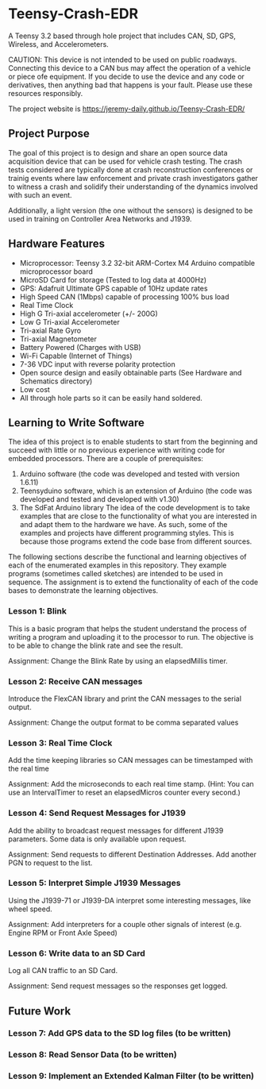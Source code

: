 # Teensy-Crash-EDR
A Teensy 3.2 based through hole project that includes CAN, SD, GPS, Wireless, and Accelerometers.

CAUTION: This device is not intended to be used on public roadways. Connecting this device to a CAN bus may affect the operation of a vehicle or piece ofe equipment. If you decide to use the device and any code or derivatives, then anything bad that happens is your fault. Please use these resources responsibly.

The project website is https://jeremy-daily.github.io/Teensy-Crash-EDR/

## Project Purpose
The goal of this project is to design and share an open source data acquisition device that can be used for vehicle crash testing. The crash tests
considered are typically done at crash reconstruction conferences or trainig events where law enforcement and private crash investigators
gather to witness a crash and solidify their understanding of the dynamics involved with such an event. 

Additionally, a light version (the one without the sensors) is designed to be used in training on Controller Area Networks and J1939.

## Hardware Features
 * Microprocessor: Teensy 3.2 32-bit ARM-Cortex M4 Arduino compatible microprocessor board
 * MicroSD Card for storage (Tested to log data at 4000Hz)
 * GPS: Adafruit Ultimate GPS capable of 10Hz update rates
 * High Speed CAN (1Mbps) capable of processing 100% bus load
 * Real Time Clock
 * High G Tri-axial accelerometer (+/- 200G)
 * Low G Tri-axial Accelerometer
 * Tri-axial Rate Gyro
 * Tri-axial Magnetometer
 * Battery Powered (Charges with USB)
 * Wi-Fi Capable (Internet of Things)
 * 7-36 VDC input with reverse polarity protection
 * Open source design and easily obtainable parts (See Hardware and Schematics directory)
 * Low cost
 * All through hole parts so it can be easily hand soldered.

## Learning to Write Software
The idea of this project is to enable students to start from the beginning and succeed with little or no previous experience with writing code for embedded processors.
There are a couple of prerequisites: 
 1. Arduino software (the code was developed and tested with version 1.6.11)
 2. Teensyduino software, which is an extension of Arduino (the code was developed and tested and developed with v1.30)
 3. The SdFat Arduino library
The idea of the code development is to take examples that are close to the functionality of what you are interested in and adapt them to the hardware we have. As such, some of the examples and projects have different
programming styles. This is because those programs extend the code base from different sources. 

The following sections describe the functional and learning objectives of each of the enumerated examples in this repository. They example programs (sometimes called sketches) are intended to be used in sequence. The assignment is to extend
the functionality of each of the code bases to demonstrate the learning objectives. 

### Lesson 1: Blink
This is a basic program that helps the student understand the process of writing a program and uploading it to the processor to run. The objective is to be able to change the blink rate and see the result.

Assignment: Change the Blink Rate by using an elapsedMillis timer.
### Lesson 2: Receive CAN messages
Introduce the FlexCAN library and print the CAN messages to the serial output.

Assignment: Change the output format to be comma separated values
### Lesson 3: Real Time Clock
Add the time keeping libraries so CAN messages can be timestamped with the real time
 
Assignment: Add the microseconds to each real time stamp. (Hint: You can use an IntervalTimer to reset an elapsedMicros counter every second.)

### Lesson 4: Send Request Messages for J1939
Add the ability to broadcast request messages for different J1939 parameters. Some data is only available upon request.

Assignment: Send requests to different Destination Addresses. Add another PGN to request to the list.
### Lesson 5: Interpret Simple J1939 Messages
Using the J1939-71 or J1939-DA interpret some interesting messages, like wheel speed.

Assignment: Add interpreters for a couple other signals of interest (e.g. Engine RPM or Front Axle Speed)
### Lesson 6: Write data to an SD Card
Log all CAN traffic to an SD Card.

Assignment: Send request messages so the responses get logged.

## Future Work
### Lesson 7: Add GPS data to the SD log files (to be written)
 
### Lesson 8: Read Sensor Data (to be written)

### Lesson 9: Implement an Extended Kalman Filter (to be written)
